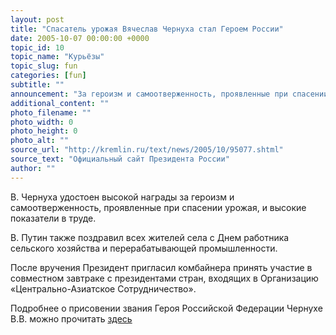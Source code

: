 ```yaml
---
layout: post
title: "Спасатель урожая Вячеслав Чернуха стал Героем России"
date: 2005-10-07 00:00:00 +0000
topic_id: 10
topic_name: "Курьёзы"
topic_slug: fun
categories: [fun]
subtitle: ""
announcement: "За героизм и самоотверженность, проявленные при спасении урожая, комбайнеру из Оренбургской области Вячеславу Чернухе Владимир Путин вручил Звезду Героя России."
additional_content: ""
photo_filename: ""
photo_width: 0
photo_height: 0
photo_alt: ""
source_url: "http://kremlin.ru/text/news/2005/10/95077.shtml"
source_text: "Официальный сайт Президента России"
author: ""
---
```

В. Чернуха удостоен высокой награды за героизм и самоотверженность, проявленные при спасении урожая, и высокие показатели в труде.

В. Путин также поздравил всех жителей села с Днем работника сельского хозяйства и перерабатывающей промышленности.

После вручения Президент пригласил комбайнера принять участие в совместном завтраке с президентами стран, входящих в Организацию «Центрально-Азиатское Сотрудничество».

Подробнее о присовении звания Героя Российской Федерации Чернухе В.В. можно прочитать <a href="http://kremlin.ru/text/docs/2005/10/95099.shtml" target="_blank">здесь</a>
